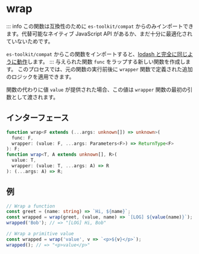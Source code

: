 # wrap

::: info
この関数は互換性のために `es-toolkit/compat` からのみインポートできます。代替可能なネイティブ JavaScript API があるか、まだ十分に最適化されていないためです。

`es-toolkit/compat` からこの関数をインポートすると、[lodash と完全に同じように動作](../../../compatibility.md)します。
:::
与えられた関数 `func` をラップする新しい関数を作成します。
このプロセスでは、元の関数の実行前後に `wrapper` 関数で定義された追加のロジックを適用できます。

関数の代わりに値 `value` が提供された場合、この値は `wrapper` 関数の最初の引数として渡されます。
## インターフェース

```typescript
function wrap<F extends (...args: unknown[]) => unknown>(
  func: F,
  wrapper: (value: F, ...args: Parameters<F>) => ReturnType<F>
): F;
function wrap<T, A extends unknown[], R>(
  value: T,
  wrapper: (value: T, ...args: A) => R
): (...args: A) => R;
```

## 例

```typescript
// Wrap a function
const greet = (name: string) => `Hi, ${name}`;
const wrapped = wrap(greet, (value, name) => `[LOG] ${value(name)}`);
wrapped('Bob'); // => "[LOG] Hi, Bob"

// Wrap a primitive value
const wrapped = wrap('value', v => `<p>${v}</p>`);
wrapped(); // => "<p>value</p>"
```
